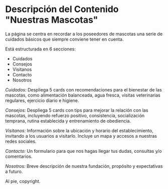 # Descripción del Contenido "Nuestras Mascotas"

La página se centra en recordar a los poseedores de mascotas una serie de cuidados básicos que siempre conviene tener en cuenta.

Está estructurada en 6 secciones:

- Cuidados
- Consejos
- Visitanos
- Contacto
- Nosotros

_Cuidados:_ Despliega 5 cards con recomendaciones para el bienestar de las mascotas, como alimentación balanceada, agua fresca, visitas veterinarias regulares, ejercicio diario e higiene.

_Consejos:_ Despliega 5 cards con tips para mejorar la relación con las mascotas, incluyendo refuerzo positivo, consistencia, socialización temprana, rutina establecida y entrenamiento de obediencia.

_Visitanos:_ Información sobre la ubicación y horario del establecimiento, invitando a los usuarios a visitarlo. Incluye un mapa y accesos a nuestras redes sociales.

_Contacto:_ Un formulario para que nos hagas llegar tus dudas, consultas y/o comentarios.

_Nosotros:_ Breve descripción de nuestra fundación, propósito y expectativas a futuro.

Al pie, copyright.
